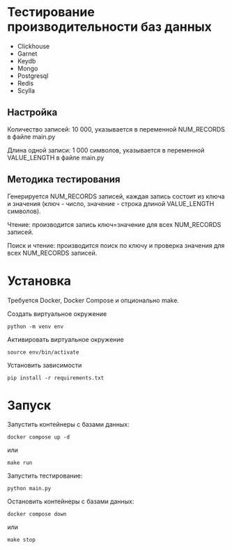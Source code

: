 # Тестирование производительности баз данных

- Clickhouse
- Garnet
- Keydb
- Mongo
- Postgresql
- Redis
- Scylla

## Настройка

Количество записей: 10 000, указывается в переменной NUM_RECORDS в файле main.py

Длина одной записи: 1 000 символов, указывается в переменной VALUE_LENGTH в файле main.py

## Методика тестирования

Генерируется NUM_RECORDS записей, каждая запись состоит из ключа и значения (ключ - число, значение - строка длиной VALUE_LENGTH символов).

Чтение: производится запись ключ=значение для всех NUM_RECORDS записей.

Поиск и чтение: производится поиск по ключу и проверка значения для всех NUM_RECORDS записей.

# Установка

Требуется Docker, Docker Compose и опционально make.

Создать виртуальное окружение
```
python -m venv env
```

Активировать виртуальное окружение
```
source env/bin/activate
```

Установить зависимости
```
pip install -r requirements.txt
```

# Запуск

Запустить контейнеры с базами данных:

```
docker compose up -d
```
или
```
make run
```

Запустить тестирование:
```
python main.py
```

Остановить контейнеры с базами данных:
```
docker compose down
```
или
```
make stop
```
